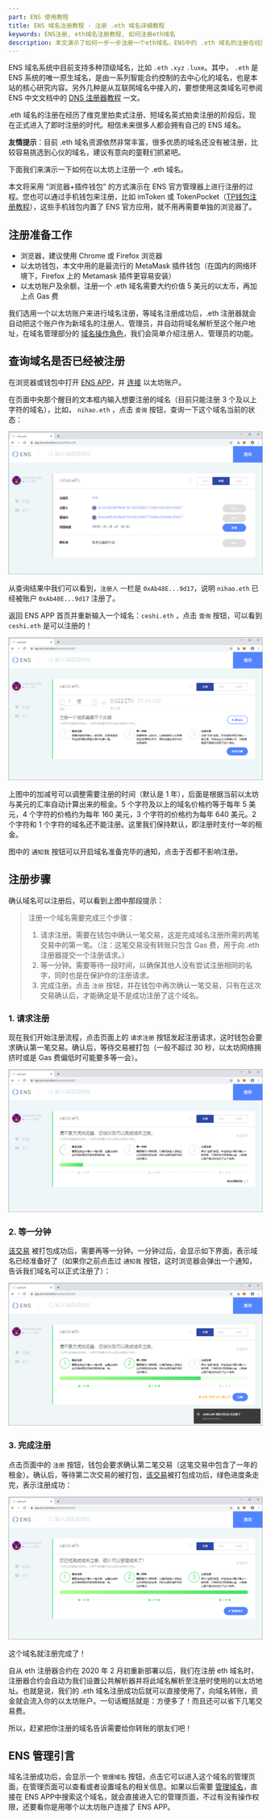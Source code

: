 ```yaml
---
part: ENS 使用教程
title: ENS 域名注册教程 - 注册 .eth 域名详细教程
keywords: ENS注册, eth域名注册教程, 如何注册eth域名
description: 本文演示了如何一步一步注册一个eth域名。ENS中的 .eth 域名的注册在经历了维克里拍卖式注册、短域名英式拍卖注册的阶段后，现在正式进入了即时注册的时代。相信未来很多人都会拥有自己的 .eth 域名。
---
```


ENS 域名系统中目前支持多种顶级域名，比如 `.eth` `.xyz` `.luxe`。其中， `.eth` 是 ENS 系统的唯一原生域名，是由一系列智能合约控制的去中心化的域名，也是本站的核心研究内容。另外几种是从互联网域名中接入的，要想使用这类域名可参阅 ENS 中文文档中的 [DNS 注册器教程](/docs/dns-registrar-guide.html) 一文。

.eth 域名的注册在经历了维克里拍卖式注册、短域名英式拍卖注册的阶段后，现在正式进入了即时注册的时代。相信未来很多人都会拥有自己的 ENS 域名。

**友情提示**：目前 .eth 域名资源依然非常丰富，很多优质的域名还没有被注册，比较容易挑选到心仪的域名，建议有意向的童鞋们抓紧吧。

下面我们来演示一下如何在以太坊上注册一个 .eth 域名。

本文将采用 “浏览器+插件钱包” 的方式演示在 ENS 官方管理器上进行注册的过程。您也可以通过手机钱包来注册，比如 imToken 或 TokenPocket（[TP钱包注册教程](https://www.yuque.com/tokenpocket/gz8u7f/vp4cod)），这些手机钱包内置了 ENS 官方应用，就不用再需要单独的浏览器了。

## 注册准备工作

- 浏览器，建议使用 Chrome 或 Firefox 浏览器
- 以太坊钱包，本文中用的是最流行的 MetaMask 插件钱包（在国内的网络环境下，Firefox 上的 Metamask 插件更容易安装）
- 以太坊账户及余额，注册一个 .eth 域名需要大约价值 5 美元的以太币，再加上点 Gas 费

我们选用一个以太坊账户来进行域名注册，等域名注册成功后，.eth 注册器就会自动把这个账户作为新域名的注册人、管理员，并自动将域名解析至这个账户地址，在域名管理部分的 [域名操作角色](/guides/manage.html#域名操作角色)，我们会简单介绍注册人、管理员的功能。

## 查询域名是否已经被注册

在浏览器或钱包中打开 [ENS APP](https://app.ens.domains/)，并 [连接](index.html#在浏览器中连接) 以太坊账户。

在页面中央那个醒目的文本框内输入想要注册的域名（目前只能注册 3 个及以上字符的域名），比如， `nihao.eth` ，点击 `查询` 按钮，查询一下这个域名当前的状态：

![](/images/guides/register/register-01.png)

从查询结果中我们可以看到，`注册人` 一栏是 `0xAb48E...9d17`，说明 `nihao.eth` 已经被账户 `0xAb48E...9d17` 注册了。

返回 ENS APP 首页并重新输入一个域名：`ceshi.eth` ，点击 `查询` 按钮，可以看到 `ceshi.eth` 是可以注册的！

![](/images/guides/register/register-02.png)

上图中的加减号可以调整需要注册的时间（默认是 1 年），后面是根据当前以太坊与美元的汇率自动计算出来的租金。5 个字符及以上的域名价格约等于每年 5 美元，4 个字符的价格约为每年 160 美元，3 个字符的价格约为每年 640 美元。2 个字符和 1 个字符的域名还不能注册。这里我们保持默认，即注册时支付一年的租金。

图中的 `通知我` 按钮可以开启域名准备完毕的通知，点击于否都不影响注册。

## 注册步骤

确认域名可以注册后，可以看到上图中那段提示：

> 注册一个域名需要完成三个步骤：
>
> 1. 请求注册。需要在钱包中确认一笔交易，这是完成域名注册所需的两笔交易中的第一笔。（注：这笔交易没有转账只包含 Gas 费，用于向 .eth 注册器提交一个注册请求。）
> 2. 等一分钟。需要等待一段时间，以确保其他人没有尝试注册相同的名字，同时也是在保护你的注册请求。
> 3. 完成注册。点击 `注册` 按钮，并在钱包中再次确认一笔交易，只有在这次交易确认后，才能确定是不是成功注册了这个域名。

### 1. 请求注册

现在我们开始注册流程，点击页面上的 `请求注册` 按钮发起注册请求，这时钱包会要求确认第一笔交易。确认后，等待交易被打包（一般不超过 30 秒，以太坊网络拥挤时或是 Gas 费偏低时可能要多等一会）。

![](/images/guides/register/register-03.png)

### 2. 等一分钟

[该交易](https://cn.etherscan.com/tx/0xdf14f73bcf975c70eb086ffbba021427d185680641fcd523d4cf9f787d9df461) 被打包成功后，需要再等一分钟。一分钟过后，会显示如下界面，表示域名已经准备好了（如果你之前点击过 `通知我` 按钮，这时浏览器会弹出一个通知，告诉我们域名可以正式注册了）：

![](/images/guides/register/register-05.png)

### 3. 完成注册

点击页面中的 `注册` 按钮，钱包会要求确认第二笔交易（这笔交易中包含了一年的租金）。确认后，等待第二次交易的被打包，[该交易](https://cn.etherscan.com/tx/0x6e4389a2a749906e1f644fec62ee561b90f6a3e65222b77af99400ed7d2542ba)被打包成功后，绿色进度条走完，表示注册成功：

![](/images/guides/register/register-06.png)

这个域名就注册完成了！

自从 eth 注册器合约在 2020 年 2 月初重新部署以后，我们在注册 eth 域名时，注册器合约会自动为我们设置公共解析器并将此域名解析至注册时使用的以太坊地址。也就是说，我们的 .eth 域名注册成功后就可以直接使用了，向域名转账，资金就会流入你的以太坊账户。一句话概括就是：方便多了！而且还可以省下几笔交易费。

所以，赶紧把你注册的域名告诉需要给你转账的朋友们吧！

## ENS 管理引言

域名注册成功后，会显示一个 `管理域名` 按钮，点击它可以进入这个域名的管理页面，在管理页面可以查看或者设置域名的相关信息。如果以后需要 [管理域名](/guides/manage.html)，直接在 ENS APP中搜索这个域名，就会直接进入它的管理页面，不过有没有操作权限，还要看你是用哪个以太坊账户连接了 ENS APP。
